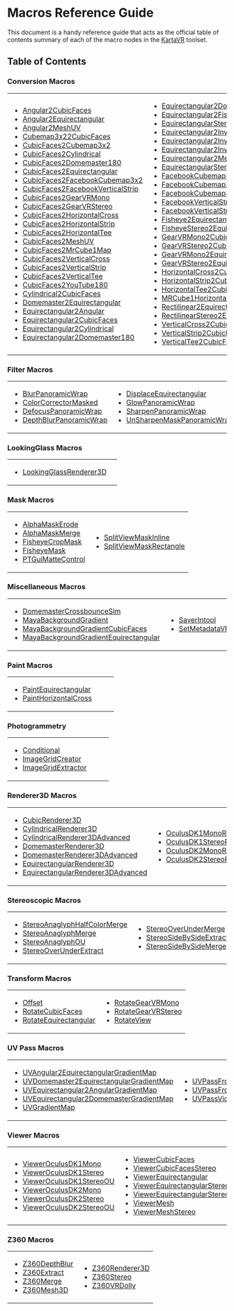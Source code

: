 # <a name="macros-guide"></a>Macros Reference Guide #

This document is a handy reference guide that acts as the official table of contents summary of each of the macro nodes in the [KartaVR](index.html) toolset.

## Table of Contents ##

### Conversion Macros ###

<table>
<tr>
  <td><ul>
    <li><a href="macros-guide-conversions.html#Angular2CubicFaces">Angular2CubicFaces</a></li>
    <li><a href="macros-guide-conversions.html#Angular2Equirectangular">Angular2Equirectangular</a></li>
    <li><a href="macros-guide-conversions.html#Angular2MeshUV">Angular2MeshUV</a></li>
    <li><a href="macros-guide-conversions.html#Cubemap3x22CubicFaces">Cubemap3x22CubicFaces</a></li>
    <li><a href="macros-guide-conversions.html#CubicFaces2Cubemap3x2">CubicFaces2Cubemap3x2</a></li>
    <li><a href="macros-guide-conversions.html#CubicFaces2Cylindrical">CubicFaces2Cylindrical</a></li>
    <li><a href="macros-guide-conversions.html#CubicFaces2Domemaster180">CubicFaces2Domemaster180</a></li>
    <li><a href="macros-guide-conversions.html#CubicFaces2Equirectangular">CubicFaces2Equirectangular</a></li>
    <li><a href="macros-guide-conversions.html#CubicFaces2FacebookCubemap3x2">CubicFaces2FacebookCubemap3x2</a></li>
    <li><a href="macros-guide-conversions.html#CubicFaces2FacebookVerticalStrip">CubicFaces2FacebookVerticalStrip</a></li>
    <li><a href="macros-guide-conversions.html#CubicFaces2GearVRMono">CubicFaces2GearVRMono</a></li>
    <li><a href="macros-guide-conversions.html#CubicFaces2GearVRStereo">CubicFaces2GearVRStereo</a></li>
    <li><a href="macros-guide-conversions.html#CubicFaces2HorizontalCross">CubicFaces2HorizontalCross</a></li>
    <li><a href="macros-guide-conversions.html#CubicFaces2HorizontalStrip">CubicFaces2HorizontalStrip</a></li>
    <li><a href="macros-guide-conversions.html#CubicFaces2HorizontalTee">CubicFaces2HorizontalTee</a></li>
    <li><a href="macros-guide-conversions.html#CubicFaces2MeshUV">CubicFaces2MeshUV</a></li>
    <li><a href="macros-guide-conversions.html#CubicFaces2MrCube1Map">CubicFaces2MrCube1Map</a></li>
    <li><a href="macros-guide-conversions.html#CubicFaces2VerticalCross">CubicFaces2VerticalCross</a></li>
    <li><a href="macros-guide-conversions.html#CubicFaces2VerticalStrip">CubicFaces2VerticalStrip</a></li>
    <li><a href="macros-guide-conversions.html#CubicFaces2VerticalTee">CubicFaces2VerticalTee</a></li>
    <li><a href="macros-guide-conversions.html#CubicFaces2YouTube180">CubicFaces2YouTube180</a></li>
    <li><a href="macros-guide-conversions.html#Cylindrical2CubicFaces">Cylindrical2CubicFaces</a></li>
    <li><a href="macros-guide-conversions.html#Domemaster2Equirectangular">Domemaster2Equirectangular</a></li>
    <li><a href="macros-guide-conversions.html#Equirectangular2Angular">Equirectangular2Angular</a></li>
    <li><a href="macros-guide-conversions.html#Equirectangular2CubicFaces">Equirectangular2CubicFaces</a></li>
    <li><a href="macros-guide-conversions.html#Equirectangular2Cylindrical">Equirectangular2Cylindrical</a></li>
    <li><a href="macros-guide-conversions.html#Equirectangular2Domemaster180">Equirectangular2Domemaster180</a></li>
  </ul></td>
  <td><ul>
    <li><a href="macros-guide-conversions.html#Equirectangular2Domemaster220">Equirectangular2Domemaster220</a></li>
    <li><a href="macros-guide-conversions.html#Equirectangular2Fisheye">Equirectangular2Fisheye</a></li>
    <li><a href="macros-guide-conversions.html#EquirectangularStereo2FisheyeStereo">EquirectangularStereo2FisheyeStereo</a></li>
    <li><a href="macros-guide-conversions.html#Equirectangular2InverseAngular">Equirectangular2InverseAngular</a></li>
    <li><a href="macros-guide-conversions.html#Equirectangular2InverseDomemaster180">Equirectangular2InverseDomemaster180</a></li>
    <li><a href="macros-guide-conversions.html#Equirectangular2InverseDomemaster220">Equirectangular2InverseDomemaster220</a></li>
    <li><a href="macros-guide-conversions.html#Equirectangular2MeshUV">Equirectangular2MeshUV</a></li>
    <li><a href="macros-guide-conversions.html#EquirectangularStereo2GearVRStereo">EquirectangularStereo2GearVRStereo</a></li>
    <li><a href="macros-guide-conversions.html#FacebookCubemap3x22CubicFaces">FacebookCubemap3x22CubicFaces</a></li>
    <li><a href="macros-guide-conversions.html#FacebookCubemap3x2Stereo2CubicFacesStereo">FacebookCubemap3x2Stereo2CubicFacesStereo</a></li>
    <li><a href="macros-guide-conversions.html#FacebookCubemap3x2Stereo2EquirectangularStereo">FacebookCubemap3x2Stereo2EquirectangularStereo</a></li>
    <li><a href="macros-guide-conversions.html#FacebookVerticalStrip2Equirectangular">FacebookVerticalStrip2Equirectangular</a></li>
    <li><a href="macros-guide-conversions.html#FacebookVerticalStrip2CubicFaces">FacebookVerticalStrip2CubicFaces</a></li>
    <li><a href="macros-guide-conversions.html#Fisheye2Equirectangular">Fisheye2Equirectangular</a></li>
    <li><a href="macros-guide-conversions.html#FisheyeStereo2EquirectangularStereo">FisheyeStereo2EquirectangularStereo</a></li>
    <li><a href="macros-guide-conversions.html#GearVRMono2CubicFaces">GearVRMono2CubicFaces</a></li>
    <li><a href="macros-guide-conversions.html#GearVRStereo2CubicFaces">GearVRStereo2CubicFaces</a></li>
    <li><a href="macros-guide-conversions.html#GearVRMono2Equirectangular">GearVRMono2Equirectangular</a></li>
    <li><a href="macros-guide-conversions.html#GearVRStereo2EquirectangularStereo">GearVRStereo2EquirectangularStereo</a></li>
    <li><a href="macros-guide-conversions.html#HorizontalCross2CubicFaces">HorizontalCross2CubicFaces</a></li>
    <li><a href="macros-guide-conversions.html#HorizontalStrip2CubicFaces">HorizontalStrip2CubicFaces</a></li>
    <li><a href="macros-guide-conversions.html#HorizontalTee2CubicFaces">HorizontalTee2CubicFaces</a></li>
    <li><a href="macros-guide-conversions.html#MRCube1HorizontalStrip2CubicFaces">MRCube1HorizontalStrip2CubicFaces</a></li>
    <li><a href="macros-guide-conversions.html#Rectilinear2Equirectangular">Rectilinear2Equirectangular</a></li>
    <li><a href="macros-guide-conversions.html#RectilinearStereo2EquirectangularStereo">RectilinearStereo2EquirectangularStereo</a></li>
    <li><a href="macros-guide-conversions.html#VerticalCross2CubicFaces">VerticalCross2CubicFaces</a></li>
    <li><a href="macros-guide-conversions.html#VerticalStrip2CubicFaces">VerticalStrip2CubicFaces</a></li>
    <li><a href="macros-guide-conversions.html#VerticalTee2CubicFaces">VerticalTee2CubicFaces</a></li>
  </ul></td>
</tr>
</table>

### Filter Macros ###

<table>
<tr>
  <td><ul>
    <li><a href="macros-guide-filters.html#BlurPanoramicWrap">BlurPanoramicWrap</a></li>
    <li><a href="macros-guide-filters.html#ColorCorrectorMasked">ColorCorrectorMasked</a></li>
    <li><a href="macros-guide-filters.html#DefocusPanoramicWrap">DefocusPanoramicWrap</a></li>
    <li><a href="macros-guide-filters.html#DepthBlurPanoramicWrap">DepthBlurPanoramicWrap</a></li>
  </ul></td>
  <td><ul>
    <li><a href="macros-guide-filters.html#DisplaceEquirectangular">DisplaceEquirectangular</a></li>
    <li><a href="macros-guide-filters.html#GlowPanoramicWrap">GlowPanoramicWrap</a></li>
    <li><a href="macros-guide-filters.html#SharpenPanoramicWrap">SharpenPanoramicWrap</a></li>
    <li><a href="macros-guide-filters.html#UnSharpenMaskPanoramicWrap">UnSharpenMaskPanoramicWrap</a></li>
  </ul></td>
</tr>
</table>

### LookingGlass Macros ###

<table>
<tr>
  <td><ul>
    <li><a href="macros-guide-looking-glass.html#LookingGlassRenderer3D">LookingGlassRenderer3D</a></li>
    </ul>
  <td>
  </tr>
</tr>
</table>

### Mask Macros ###

<table>
<tr>
  <td><ul>
    <li><a href="macros-guide-mask.html#AlphaMaskErode">AlphaMaskErode</a></li>
    <li><a href="macros-guide-mask.html#AlphaMaskMerge">AlphaMaskMerge</a></li>
    <li><a href="macros-guide-mask.html#FisheyeCropMask">FisheyeCropMask</a></li>
    <li><a href="macros-guide-mask.html#FisheyeMask">FisheyeMask</a></li>
    <li><a href="macros-guide-mask.html#PTGuiMatteControl">PTGuiMatteControl</a></li>
  </ul></td>
  <td><ul>
    <li><a href="macros-guide-mask.html#SplitViewMaskInline">SplitViewMaskInline</a></li>
    <li><a href="macros-guide-mask.html#SplitViewMaskRectangle">SplitViewMaskRectangle</a></li>
  </ul></td>
</tr>
</table>

### Miscellaneous Macros ###

<table>
<tr>
  <td><ul>
    <li><a href="macros-guide-miscellaneous.html#DomemasterCrossbounceSim">DomemasterCrossbounceSim</a></li>
    <li><a href="macros-guide-miscellaneous.html#MayaBackgroundGradient">MayaBackgroundGradient</a></li>
    <li><a href="macros-guide-miscellaneous.html#MayaBackgroundGradientCubicFaces">MayaBackgroundGradientCubicFaces</a></li>
    <li><a href="macros-guide-miscellaneous.html#MayaBackgroundGradientEquirectangular">MayaBackgroundGradientEquirectangular</a></li>
  </ul></td>
  <td><ul>
    <li><a href="macros-guide-miscellaneous.html#SaverIntool">SaverIntool</a></li>
    <li><a href="macros-guide-miscellaneous.html#SetMetadataVR">SetMetadataVR</a></li>
  </ul></td>
</tr>
</table>

### Paint Macros ###

<table>
<tr>
  <td><ul>
    <li><a href="macros-guide-paint.html#PaintEquirectangular">PaintEquirectangular</a></li>
    <li><a href="macros-guide-paint.html#PaintHorizontalCross">PaintHorizontalCross</a></li>
  </ul></td>
  <td><ul>

  </ul></td>
</tr>
</table>

### Photogrammetry ###

<table>
<tr>
  <td><ul>
    <li><a href="macros-guide-photogrammetry.html#Conditional">Conditional</a></li>
    <li><a href="macros-guide-photogrammetry.html#ImageGridCreator">ImageGridCreator</a></li>
    <li><a href="macros-guide-photogrammetry.html#ImageGridExtractor">ImageGridExtractor</a></li>
  </ul></td>
  <td><ul>
    
  </ul></td>
</tr>
</table>

### Renderer3D Macros ###

<table>
<tr>
  <td><ul>
    <li><a href="macros-guide-renderer3d.html#CubicRenderer3D">CubicRenderer3D</a></li>
    <li><a href="macros-guide-renderer3d.html#CylindricalRenderer3D">CylindricalRenderer3D</a></li>
    <li><a href="macros-guide-renderer3d.html#CylindricalRenderer3DAdvanced">CylindricalRenderer3DAdvanced</a></li>
    <li><a href="macros-guide-renderer3d.html#DomemasterRenderer3D">DomemasterRenderer3D</a></li>
    <li><a href="macros-guide-renderer3d.html#DomemasterRenderer3DAdvanced">DomemasterRenderer3DAdvanced</a></li>
    <li><a href="macros-guide-renderer3d.html#EquirectangularRenderer3D">EquirectangularRenderer3D</a></li>
    <li><a href="macros-guide-renderer3d.html#EquirectangularRenderer3DAdvanced">EquirectangularRenderer3DAdvanced</a></li>
  </ul></td>
  <td><ul>
    <li><a href="macros-guide-renderer3d.html#OculusDK1MonoRenderer3D">OculusDK1MonoRenderer3D</a></li>
	  <li><a href="macros-guide-renderer3d.html#OculusDK1StereoRenderer3D">OculusDK1StereoRenderer3D</a></li>
	  <li><a href="macros-guide-renderer3d.html#OculusDK2MonoRenderer3D">OculusDK2MonoRenderer3D</a></li>
	  <li><a href="macros-guide-renderer3d.html#OculusDK2StereoRenderer3D">OculusDK2StereoRenderer3D</a></li>
  </ul></td>
</tr>
</table>

### Stereoscopic Macros ###

<table>
<tr>
  <td><ul>
    <li><a href="macros-guide-stereoscopic.html#StereoAnaglyphHalfColorMerge">StereoAnaglyphHalfColorMerge</a></li>
    <li><a href="macros-guide-stereoscopic.html#StereoAnaglyphMerge">StereoAnaglyphMerge</a></li>
    <li><a href="macros-guide-stereoscopic.html#StereoAnaglyphOU">StereoAnaglyphOU</a></li>
    <li><a href="macros-guide-stereoscopic.html#StereoOverUnderExtract">StereoOverUnderExtract</a></li>
  </ul></td>
  <td><ul>
    <li><a href="macros-guide-stereoscopic.html#StereoOverUnderMerge">StereoOverUnderMerge</a></li>
    <li><a href="macros-guide-stereoscopic.html#StereoSideBySideExtract">StereoSideBySideExtract</a></li>
    <li><a href="macros-guide-stereoscopic.html#StereoSideBySideMerge">StereoSideBySideMerge</a></li>
  </ul></td>
</tr>
</table>

### Transform Macros ###

<table>
<tr>
  <td><ul>
    <li><a href="macros-guide-transform.html#Offset">Offset</a></li>
    <li><a href="macros-guide-transform.html#RotateCubicFaces">RotateCubicFaces</a></li>
    <li><a href="macros-guide-transform.html#RotateEquirectangular">RotateEquirectangular</a></li>
  </ul></td>
  <td><ul>
    <li><a href="macros-guide-transform.html#RotateGearVRMono">RotateGearVRMono</a></li>
    <li><a href="macros-guide-transform.html#RotateGearVRStereo">RotateGearVRStereo</a></li>
    <li><a href="macros-guide-transform.html#RotateView">RotateView</a></li>
  </ul></td>
</tr>
</table>

### UV Pass Macros ###

<table>
<tr>
  <td><ul>
    <li><a href="macros-guide-uvpass.html#UVAngular2EquirectangularGradientMap">UVAngular2EquirectangularGradientMap</a></li>
    <li><a href="macros-guide-uvpass.html#UVDomemaster2EquirectangularGradientMap">UVDomemaster2EquirectangularGradientMap</a></li>
    <li><a href="macros-guide-uvpass.html#UVEquirectangular2AngularGradientMap">UVEquirectangular2AngularGradientMap</a></li>
    <li><a href="macros-guide-uvpass.html#UVEquirectangular2DomemasterGradientMap">UVEquirectangular2DomemasterGradientMap</a></li>
    <li><a href="macros-guide-uvpass.html#UVGradientMap">UVGradientMap</a></li>
  </ul></td>
  <td><ul>
    <li><a href="macros-guide-uvpass.html#UVPassFromRGBImage">UVPassFromRGBImage</a></li>
    <li><a href="macros-guide-uvpass.html#UVPassFromRGBImageOnDisk">UVPassFromRGBImageOnDisk</a></li>
    <li><a href="macros-guide-uvpass.html#UVPassVideoStitchingTemplate">UVPassVideoStitchingTemplate</a></li>
  </ul></td>
</tr>
</table>

### Viewer Macros ###

<table>
<tr>
  <td><ul>
    <li><a href="macros-guide-viewer.html#ViewerOculusDK1Mono">ViewerOculusDK1Mono</a></li>
    <li><a href="macros-guide-viewer.html#ViewerOculusDK1Stereo">ViewerOculusDK1Stereo</a></li>
    <li><a href="macros-guide-viewer.html#ViewerOculusDK1StereoOU">ViewerOculusDK1StereoOU</a></li>
    <li><a href="macros-guide-viewer.html#ViewerOculusDK2Mono">ViewerOculusDK2Mono</a></li>
    <li><a href="macros-guide-viewer.html#ViewerOculusDK2Stereo">ViewerOculusDK2Stereo</a></li>
    <li><a href="macros-guide-viewer.html#ViewerOculusDK2StereoOU">ViewerOculusDK2StereoOU</a></li>
  </ul></td>
  <td><ul>
    <li><a href="macros-guide-viewer.html#ViewerCubicFaces">ViewerCubicFaces</a></li>
    <li><a href="macros-guide-viewer.html#ViewerCubicFacesStereo">ViewerCubicFacesStereo</a></li>
    <li><a href="macros-guide-viewer.html#ViewerEquirectangular">ViewerEquirectangular</a></li>
    <li><a href="macros-guide-viewer.html#ViewerEquirectangularStereo">ViewerEquirectangularStereo</a></li>
    <li><a href="macros-guide-viewer.html#ViewerEquirectangularStereoOU">ViewerEquirectangularStereoOU</a></li>
    <li><a href="macros-guide-viewer.html#ViewerMesh">ViewerMesh</a></li>
    <li><a href="macros-guide-viewer.html#ViewerMeshStereo">ViewerMeshStereo</a></li>
  </ul></td>
</tr>
</table>

### Z360 Macros ####

<table>
<tr>
  <td><ul>
    <li><a href="macros-guide-z360.html#Z360DepthBlur">Z360DepthBlur</a></li>
    <li><a href="macros-guide-z360.html#Z360Extract">Z360Extract</a></li>
    <li><a href="macros-guide-z360.html#Z360Merge">Z360Merge</a></li>
    <li><a href="macros-guide-z360.html#Z360Mesh3D">Z360Mesh3D</a></li>
  </ul></td>
  <td><ul>
    <li><a href="macros-guide-z360.html#Z360Renderer3D">Z360Renderer3D</a></li>
    <li><a href="macros-guide-z360.html#Z360Stereo">Z360Stereo</a></li>
    <li><a href="macros-guide-z360.html#Z360VRDolly">Z360VRDolly</a></li>
  </ul></td>
</tr>
</table>
